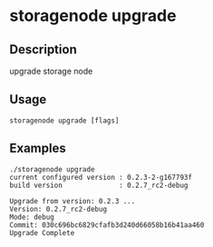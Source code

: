 # storagenode upgrade

## Description

upgrade storage node

## Usage
```
storagenode upgrade [flags]
```
## Examples
```
./storagenode upgrade
current configured version : 0.2.3-2-g167793f
build version              : 0.2.7_rc2-debug

Upgrade from version: 0.2.3 ...
Version: 0.2.7_rc2-debug
Mode: debug
Commit: 030c696bc6829cfafb3d240d66058b16b41aa460
Upgrade Complete
```
